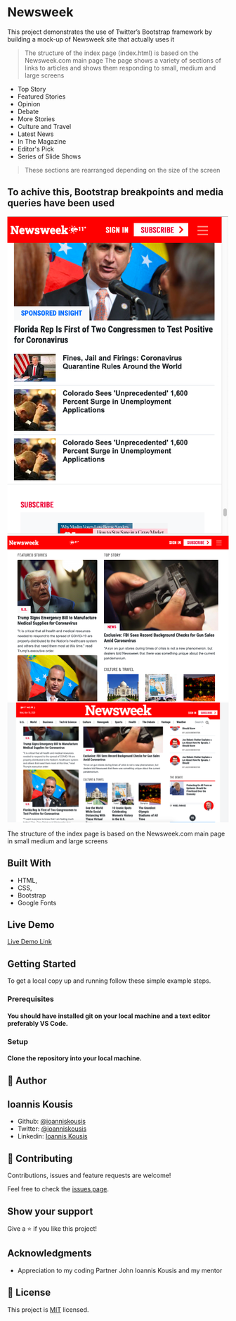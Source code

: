 # Newsweek
This project demonstrates the use of Twitter’s Bootstrap framework by building a mock-up of Newsweek site that actually uses it

> The structure of the index page (index.html) is based on the Newsweek.com main page
> The page shows a variety of sections of links to articles and shows them responding to small, medium and large screens
- Top Story
- Featured Stories
- Opinion
- Debate
- More Stories
- Culture and Travel
- Latest News
- In The Magazine
- Editor's Pick
- Series of Slide Shows

>These sections are rearranged depending on the size of the screen

## To achive this, Bootstrap breakpoints and media queries have been used

![screenshot](images/Screen_Shot_sm.png)
![screenshot](images/Screen_Shot_md.png)
![screenshot](images/Screen_Shot_lg.png)

The structure of the index page is based on the Newsweek.com main page in small medium and large screens

## Built With

- HTML,
- CSS,
- Bootstrap
- Google Fonts

## Live Demo

[Live Demo Link](https://rawcdn.githack.com/ioanniskousis/Newsweek/97854e5b14dad5dc8d2c39478d838b3bcfde9df6/index.html)

## Getting Started

To get a local copy up and running follow these simple example steps.

### Prerequisites

#### You should have installed git on your local machine and a text editor preferably VS Code.

### Setup

#### Clone the repository into your local machine.


## 👤 Author
## Ioannis Kousis

- Github: [@ioanniskousis](https://github.com/ioanniskousis)
- Twitter: [@ioanniskousis](https://twitter.com/ioanniskousis)
- Linkedin: [Ioannis Kousis](https://www.linkedin.com/in/ioannis-kousis-9a5051b4/)

## 🤝 Contributing

Contributions, issues and feature requests are welcome!

Feel free to check the [issues page](issues/).

## Show your support

Give a ⭐️ if you like this project!

## Acknowledgments

- Appreciation to my coding Partner John Ioannis Kousis and my mentor

## 📝 License

This project is [MIT](lic.url) licensed.
